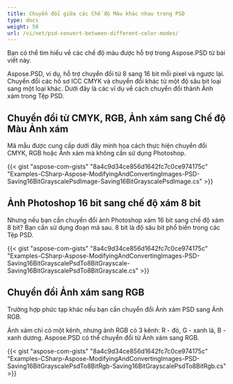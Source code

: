 ```yaml
---
title: Chuyển đổi giữa các Chế độ Màu khác nhau trong PSD
type: docs
weight: 50
url: /vi/net/psd-convert-between-different-color-modes/
---
```


Bạn có thể tìm hiểu về các chế độ màu được hỗ trợ trong Aspose.PSD từ bài viết này.

Aspose.PSD, ví dụ, hỗ trợ chuyển đổi từ 8 sang 16 bit mỗi pixel và ngược lại. Chuyển đổi các hồ sơ ICC CMYK và chuyển đổi khác từ một độ sâu bit loại sang một loại khác. Dưới đây là các ví dụ về cách chuyển đổi thành Ảnh xám trong Tệp PSD.
## **Chuyển đổi từ CMYK, RGB, Ảnh xám sang Chế độ Màu Ảnh xám**
Mã mẫu được cung cấp dưới đây minh họa cách thực hiện chuyển đổi CMYK, RGB hoặc Ảnh xám mà không cần sử dụng Photoshop.

{{< gist "aspose-com-gists" "8a4c9d34ce856d1642fc7c0ce974175c" "Examples-CSharp-Aspose-ModifyingAndConvertingImages-PSD-Saving16BitGrayscalePsdImage-Saving16BitGrayscalePsdImage.cs" >}}
## **Ảnh Photoshop 16 bit sang chế độ xám 8 bit**
Nhưng nếu bạn cần chuyển đổi ảnh Photoshop xám 16 bit sang chế độ xám 8 bit? Bạn cần sử dụng đoạn mã sau. 8 bit là độ sâu bit phổ biến trong các Tệp PSD.

{{< gist "aspose-com-gists" "8a4c9d34ce856d1642fc7c0ce974175c" "Examples-CSharp-Aspose-ModifyingAndConvertingImages-PSD-Saving16BitGrayscalePsdTo8BitGrayscale-Saving16BitGrayscalePsdTo8BitGrayscale.cs" >}}
## **Chuyển đổi Ảnh xám sang RGB**
Trường hợp phức tạp khác nếu bạn cần chuyển đổi Ảnh xám PSD sang Ảnh RGB.

Ảnh xám chỉ có một kênh, nhưng ảnh RGB có 3 kênh: R - đỏ, G - xanh lá, B - xanh dương. Aspose.PSD có thể chuyển đổi từ Ảnh xám sang RGB.

{{< gist "aspose-com-gists" "8a4c9d34ce856d1642fc7c0ce974175c" "Examples-CSharp-Aspose-ModifyingAndConvertingImages-PSD-Saving16BitGrayscalePsdTo8BitRgb-Saving16BitGrayscalePsdTo8BitRgb.cs" >}}
